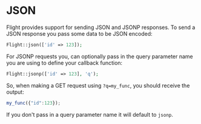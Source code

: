 # JSON

Flight provides support for sending JSON and JSONP responses. To send a JSON response you
pass some data to be JSON encoded:

```php
Flight::json(['id' => 123]);
```

For JSONP requests you, can optionally pass in the query parameter name you are
using to define your callback function:

```php
Flight::jsonp(['id' => 123], 'q');
```

So, when making a GET request using `?q=my_func`, you should receive the output:

```javascript
my_func({"id":123});
```

If you don't pass in a query parameter name it will default to `jsonp`.